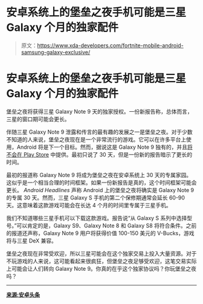 # 安卓系统上的堡垒之夜手机可能是三星 Galaxy 个月的独家配件

> 原文：<https://www.xda-developers.com/fortnite-mobile-android-samsung-galaxy-exclusive/>

# 安卓系统上的堡垒之夜手机可能是三星 Galaxy 个月的独家配件

堡垒之夜将获得三星 Galaxy Note 9 天的独家授权。一份新报告称，总体而言，三星的窗口期可能会更长。

伴随三星 Galaxy Note 9 泄露和传言的最有趣的发展之一是堡垒之夜。对于少数不知道的人来说，堡垒之夜现在是一个非常流行的游戏。它可以在许多平台上使用，Android 将是下一个目标。然而，据说这是 Galaxy Note 9 独有的，并且[将不会在 Play Store](https://www.xda-developers.com/fortnite-mobile-on-android-google-play-store/) 中提供。最初只说了 30 天，但是一份新的报告暗示了更长的时间。

最初的报道称 Galaxy Note 9 将成为堡垒之夜在安卓系统上 30 天的专属家园。这似乎是一个相当合理的时间框架。如果一份新报告是真的，这个时间框架可能会更长。 *Android Headlines* 声称 Android 上的堡垒之夜将确实是 Galaxy Note 9 的专属 30 天。然而，三星 Galaxy S 手机的第二个保修期通常会延长 60-90 天。这意味着这款游戏可能会在长达 4 个月的时间里专属于三星手机。

我们不知道哪些三星手机可以下载这款游戏。报告说“从 Galaxy S 系列中选择型号。”可以肯定的是，Galaxy S9、Galaxy Note 8 和 Galaxy S8 将符合条件。之前的报道还声称，Galaxy Note 9 用户将获得价值 100-150 美元的 V-Bucks，游戏将与三星 DeX 兼容。

堡垒之夜现在非常受欢迎，所以三星可能会在这个独家交易上投入大量资源。对于不玩游戏的人来说，这可能看起来很疯狂，但堡垒之夜足够受欢迎，这笔交易实际上可能会让人们转向 Galaxy Note 9。你真的在乎这个独家协议吗？你玩堡垒之夜吗？

* * *

[**来源:安卓头条**](https://www.androidheadlines.com/2018/08/source-samsungs-fortnite-android-exclusivity-to-last-up-to-120-days.html)